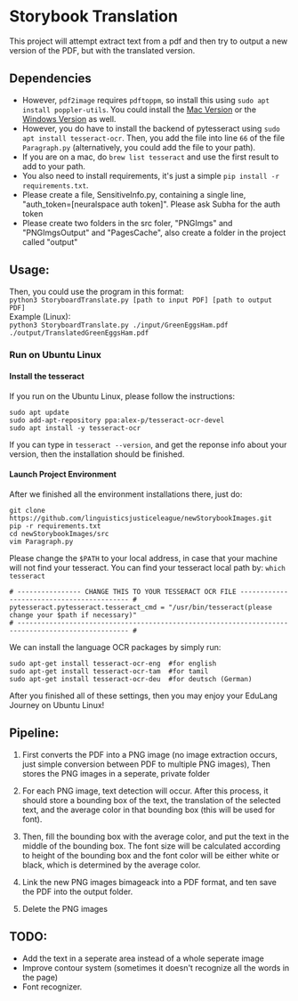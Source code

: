# Storybook Translation

This project will attempt extract text from a pdf and then try to output a new version of the PDF, but with the translated version. 

## Dependencies

* However, `pdf2image` requires `pdftoppm`, so install this using `sudo apt install poppler-utils`. You could install the [Mac Version](https://macappstore.org/poppler/) or the [Windows Version](https://sourceforge.net/projects/poppler-win32/) as well.
* However, you do have to install the backend of pytesseract using `sudo apt install tesseract-ocr`. Then, you add the file into line `66` of the file `Paragraph.py` (alternatively, you could add the file to your path).
* If you are on a mac, do  `brew list tesseract` and use the first result to add to your path.
* You also need to install requirements, it's just a simple `pip install -r requirements.txt`.
* Please create a file, SensitiveInfo.py, containing a single line, "auth_token=[neuralspace auth token]". Please ask Subha for the auth token
* Please create two folders in the src foler, "PNGImgs" and "PNGImgsOutput" and "PagesCache", also create a folder in the project called "output"

## Usage: 

Then, you could use the program in this format: <br>
`python3 StoryboardTranslate.py [path to input PDF] [path to output PDF]` <br>
Example (Linux): <br>
`python3 StoryboardTranslate.py ./input/GreenEggsHam.pdf ./output/TranslatedGreenEggsHam.pdf`

### Run on Ubuntu Linux 
#### Install the tesseract
If you run on the Ubuntu Linux, please follow the instructions: 
```
sudo apt update
sudo add-apt-repository ppa:alex-p/tesseract-ocr-devel
sudo apt install -y tesseract-ocr
```

If you can type in ```tesseract --version```, and get the reponse info about your version, then the installation should be finished.

#### Launch Project Environment
After we finished all the environment installations there, just do:
```
git clone https://github.com/linguisticsjusticeleague/newStorybookImages.git
pip -r requirements.txt
cd newStorybookImages/src
vim Paragraph.py
```
Please change the ```$PATH``` to your local address, in case that your machine will not find your tesseract. You can find your tesseract local path by: ```which tesseract```
```
# ---------------- CHANGE THIS TO YOUR TESSERACT OCR FILE ------------------------------------------ #
pytesseract.pytesseract.tesseract_cmd = "/usr/bin/tesseract(please change your $path if necessary)"
# -------------------------------------------------------------------------------------------------- #
```
We can install the language OCR packages by simply run:
```
sudo apt-get install tesseract-ocr-eng  #for english
sudo apt-get install tesseract-ocr-tam  #for tamil
sudo apt-get install tesseract-ocr-deu  #for deutsch (German)
```
After you finished all of these settings, then you may enjoy your EduLang Journey on Ubuntu Linux!
## Pipeline: 

1. First converts the PDF into a PNG image (no image extraction occurs, just simple conversion between PDF to multiple PNG images), Then stores the PNG images in a seperate, private folder

2. For each PNG image, text detection will occur. After this process, it should store a bounding box of the text, the translation of the selected text, and the average color in that bounding box (this will be used for font).

3. Then, fill the bounding box with the average color, and put the text in the middle of the bounding box. The font size will be calculated according to height of the bounding box and the font color will be either white or black, which is determined by the average color.

4. Link the new PNG images bimageack into a PDF format, and ten save the PDF into the output folder.

5. Delete the PNG images



## TODO: 
* Add the text in a seperate area instead of a whole seperate image
* Improve contour system (sometimes it doesn't recognize all the words in the page)
* Font recognizer.

